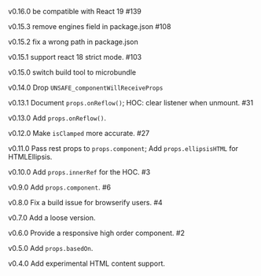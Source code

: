 v0.16.0 be compatible with React 19 #139

v0.15.3 remove engines field in package.json #108

v0.15.2 fix a wrong path in package.json

v0.15.1 support react 18 strict mode. #103

v0.15.0 switch build tool to microbundle

v0.14.0 Drop `UNSAFE_componentWillReceiveProps`

v0.13.1 Document `props.onReflow()`; HOC: clear listener when unmount. #31

v0.13.0 Add `props.onReflow()`.

v0.12.0 Make `isClamped` more accurate. #27

v0.11.0 Pass rest props to `props.component`; Add `props.ellipsisHTML` for HTMLEllipsis.

v0.10.0 Add `props.innerRef` for the HOC. #3

v0.9.0 Add `props.component`. #6

v0.8.0 Fix a build issue for browserify users. #4

v0.7.0 Add a loose version.

v0.6.0 Provide a responsive high order component. #2

v0.5.0 Add `props.basedOn`.

v0.4.0 Add experimental HTML content support.
